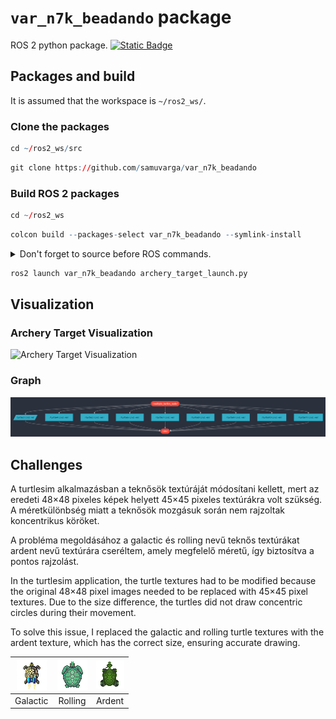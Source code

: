 # `var_n7k_beadando` package
ROS 2 python package.  [![Static Badge](https://img.shields.io/badge/ROS_2-Humble-34aec5)](https://docs.ros.org/en/humble/)
## Packages and build

It is assumed that the workspace is `~/ros2_ws/`.

### Clone the packages
``` r
cd ~/ros2_ws/src
```
``` r
git clone https://github.com/samuvarga/var_n7k_beadando
```

### Build ROS 2 packages
``` r
cd ~/ros2_ws
```
``` r
colcon build --packages-select var_n7k_beadando --symlink-install
```

<details>
<summary> Don't forget to source before ROS commands.</summary>

``` bash
source ~/ros2_ws/install/setup.bash
```
</details>

``` r
ros2 launch var_n7k_beadando archery_target_launch.py
```
## Visualization

### Archery Target Visualization

![Archery Target Visualization](img/ezgif.com-optimize.gif)

### Graph

![Graph](img/graph.png)

## Challenges

A turtlesim alkalmazásban a teknősök textúráját módosítani kellett, mert az eredeti 48×48 pixeles képek helyett 45×45 pixeles textúrákra volt szükség. A méretkülönbség miatt a teknősök mozgásuk során nem rajzoltak koncentrikus köröket.

A probléma megoldásához a galactic és rolling nevű teknős textúrákat ardent nevű textúrára cseréltem, amely megfelelő méretű, így biztosítva a pontos rajzolást.

In the turtlesim application, the turtle textures had to be modified because the original 48×48 pixel images needed to be replaced with 45×45 pixel textures. Due to the size difference, the turtles did not draw concentric circles during their movement.

To solve this issue, I replaced the galactic and rolling turtle textures with the ardent texture, which has the correct size, ensuring accurate drawing.

| ![Galactic](img/galactic.png) | ![Rolling](img/rolling.png) | ![Ardent](img/ardent.png) |
|:-----------------------------:|:---------------------------:|:-------------------------:|
| Galactic                      | Rolling                     | Ardent                    |
